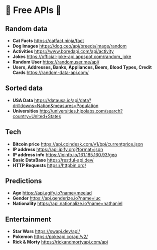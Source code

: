 # :vertical_traffic_light: Free APIs :vertical_traffic_light:
## Random data
- **Cat Facts** https://catfact.ninja/fact
- **Dog Images** https://dog.ceo/api/breeds/image/random
- **Activities** https://www.boredapi.com/api/activity
- **Jokes** https://official-joke-api.appspot.com/random_joke
- **Random User** https://randomuser.me/api/
- **Users, Addresses, Banks, Appliances, Beers, Blood Types, Credit Cards** https://random-data-api.com/
## Sorted data
- **USA Data** https://datausa.io/api/data?drilldowns=Nation&measures=Population
- **Universities** http://universities.hipolabs.com/search?country=United+States
## Tech
- **Bitcoin price** https://api.coindesk.com/v1/bpi/currentprice.json
- **IP address** https://api.ipify.org?format=json
- **IP address info** https://ipinfo.io/161.185.160.93/geo
- **Basic DataBase** https://restful-api.dev/
- **HTTP Requests** https://httpbin.org/
## Predictions
- **Age** https://api.agify.io?name=meelad
- **Gender** https://api.genderize.io?name=luc
- **Nationality** https://api.nationalize.io?name=nathaniel
## Entertainment
- **Star Wars** https://swapi.dev/api/
- **Pokemon** https://pokeapi.co/api/v2/
- **Rick & Morty** https://rickandmortyapi.com/api
